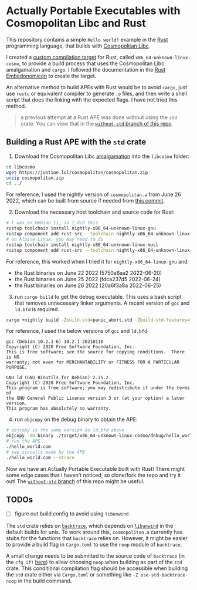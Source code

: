 # Actually Portable Executables with Cosmopolitan Libc and Rust

This repository contains a simple `Hello world!` example in the [Rust][rust]
programming language, that builds with [Cosmopolitan Libc][cosmo]. 

I created a [custom compilation target][custom-target] for Rust, called
`x86_64-unknown-linux-cosmo`, to provide a build process that uses the
Cosmopolitan Libc amalgamation and `cargo`. I followed the documentation in the
[Rust Embedonomicon][custom-embed] to create the target.

An alternative method to build APEs with Rust would be to avoid `cargo`, just
use `rustc` or equivalent compiler to generate `.o` files, and then write a
shell script that does the linking with the expected flags. I have not tried
this method.

> a previous attempt at a Rust APE was done without using the `std` crate. You
can view that in the [`without-std` branch of this repo][without-std-branch].

## Building a Rust APE with the `std` crate

1. Download the Cosmopolitan Libc [amalgamation][amalg-download] into the `libcosmo` folder:

```bash
cd libcosmo
wget https://justine.lol/cosmopolitan/cosmopolitan.zip
unzip cosmopolitan.zip
cd ../
```

For reference, I used the nightly version of `cosmopolitan.a` from June 26 2022,
which can be built from source if needed from [this commit][cosmo-nightly].

2. Download the necessary host toolchain and source code for Rust:

```bash
# I was on Debian 11, so I did this
rustup toolchain install nightly-x86_64-unknown-linux-gnu
rustup component add rust-src --toolchain nightly-x86_64-unknown-linux-gnu
# on Alpine Linux, you may need to do
rustup toolchain install nightly-x86_64-unknown-linux-musl
rustup component add rust-src --toolchain nightly-x86_64-unknown-linux-musl
```

For reference, this worked when I tried it for `nightly-x86_64-linux-gnu` and:

* the Rust binaries on June 22 2022 (5750a6aa2 2022-06-20)
* the Rust binaries on June 25 2022 (fdca237d5 2022-06-24)
* the Rust binaries on June 26 2022 (20a6f3a8a 2022-06-25)

3. run `cargo build` to get the debug executable. This uses a bash script that
   removes unnecessary linker arguments. A recent version of `gcc` and `ld.bfd`
   is required.

```bash
cargo +nightly build -Zbuild-std=panic_abort,std -Zbuild-std-features=""  --target=./x86_64-unknown-linux-cosmo.json
```

For reference, I used the below versions of `gcc` and `ld.bfd`

```
gcc (Debian 10.2.1-6) 10.2.1 20210110
Copyright (C) 2020 Free Software Foundation, Inc.
This is free software; see the source for copying conditions.  There is NO
warranty; not even for MERCHANTABILITY or FITNESS FOR A PARTICULAR PURPOSE.
```

```
GNU ld (GNU Binutils for Debian) 2.35.2
Copyright (C) 2020 Free Software Foundation, Inc.
This program is free software; you may redistribute it under the terms of
the GNU General Public License version 3 or (at your option) a later version.
This program has absolutely no warranty.
```

4. run `objcopy` on the debug binary to obtain the APE:

```bash
# objcopy is the same version as ld.bfd above
objcopy -SO binary ./target/x86_64-unknown-linux-cosmo/debug/hello_world.com.dbg ./hello_world.com
# run the APE
./hello_world.com
# see syscalls made by the APE
./hello_world.com --strace
```

Now we have an Actually Portable Executable built with Rust! There might some
edge cases that I haven't noticed, so clone/fork the repo and try it out!  The
[`without-std` branch][without-std-branch] of this repo might be useful.

## TODOs

- [ ] figure out build config to avoid using `libunwind`

The `std` crate relies on
[`backtrace`](https://github.com/rust-lang/backtrace-rs), which depends on
[`libunwind`](https://github.com/libunwind/libunwind) in the default builds for
unix. To work around this, `cosmopolitan.a` currently has stubs for the
functions that `backtrace` relies on. However, it might be easier to provide a
build flag in `Cargo.toml` to use the `noop` module of `backtrace`. 

A small change needs to be submitted to the source code of `backtrace` (in the
`cfg_if!`
[here](https://github.com/rust-lang/backtrace-rs/blob/4e5a3f72929f152752d5659e95bb15c8f6b41eff/src/backtrace/mod.rs#L128))
to allow choosing `noop` when building as part of the `std` crate. This
conditional compilation flag should be accessible when building the `std` crate
either via `Cargo.toml` or something like `-Z use-std-backtrace-noop` in the
build command.

[without-std-branch]: https://github.com/ahgamut/rust-ape-example/tree/without-std
[rust]: https://rust-lang.org
[cosmo]: https://github.com/jart/cosmopolitan
[cosmo-nightly]: https://github.com/jart/cosmopolitan/commit/893cc06fc2ca7f84bc2238566f29d10d32999725
[amalg-download]: https://justine.lol/cosmopolitan/download.html
[custom-target]: https://doc.rust-lang.org/rustc/targets/custom.html
[custom-embed]: https://docs.rust-embedded.org/embedonomicon/custom-target.html
